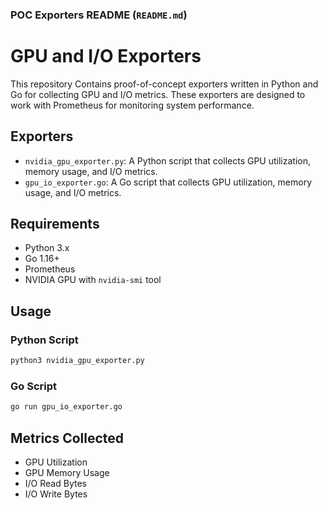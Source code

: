 ### POC Exporters README (`README.md`)


# GPU and I/O Exporters

This repository Contains proof-of-concept exporters written in Python and Go for collecting GPU and I/O metrics. These exporters are designed to work with Prometheus for monitoring system performance.

## Exporters

- `nvidia_gpu_exporter.py`: A Python script that collects GPU utilization, memory usage, and I/O metrics.
- `gpu_io_exporter.go`: A Go script that collects GPU utilization, memory usage, and I/O metrics.

## Requirements

- Python 3.x
- Go 1.16+
- Prometheus
- NVIDIA GPU with `nvidia-smi` tool

## Usage

### Python Script

```sh
python3 nvidia_gpu_exporter.py
```

### Go Script

```sh
go run gpu_io_exporter.go
```


## Metrics Collected

- GPU Utilization
- GPU Memory Usage
- I/O Read Bytes
- I/O Write Bytes
